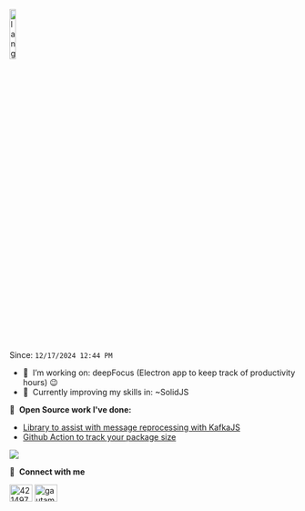 <p align="left"><img width=15%" src="https://github.com/alansmathew/alansmathew/raw/master/lang.gif" alt="lang image here" /></p>

Since: `12/17/2024 12:44 PM`



- 🔭 &nbsp;I’m working on: deepFocus (Electron app to keep track of productivity hours) :wink:
- 🌱 &nbsp;Currently improving my skills in: ~SolidJS

📕 &nbsp;**Open Source work I've done:**
<!-- BLOG-POST-LIST:START -->
- [Library to assist with message reprocessing with KafkaJS](https://github.com/oslabs-beta/kafka-penguin)
- [Github Action to track your package size](https://github.com/timeowilliams/package-size-badge-action)
<!-- BLOG-POST-LIST:END -->




![](https://hit.yhype.me/github/profile?user_id=19152894)



🔗 &nbsp;**Connect with me**
<p align="left">

<a href="https://stackoverflow.com/users/12815795/timeo-williams" target="blank"><img align="center" src="https://raw.githubusercontent.com/rahuldkjain/github-profile-readme-generator/master/src/images/icons/Social/stack-overflow.svg" alt="4214976" height="30" width="40" /></a>
<a href="https://www.instagram.com/timeo.codes/" target="blank"><img align="center" src="https://raw.githubusercontent.com/rahuldkjain/github-profile-readme-generator/master/src/images/icons/Social/instagram.svg" alt="gautamkrishnar" height="30" width="40" /></a>

